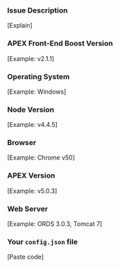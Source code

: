 ### Issue Description
[Explain]

### APEX Front-End Boost Version
[Example: v2.1.1]

### Operating System
[Example: Windows]

### Node Version
[Example: v4.4.5]

### Browser
[Example: Chrome v50]

### APEX Version
[Example: v5.0.3]

### Web Server
[Example: ORDS 3.0.3, Tomcat 7]

### Your `config.json` file
[Paste code]

